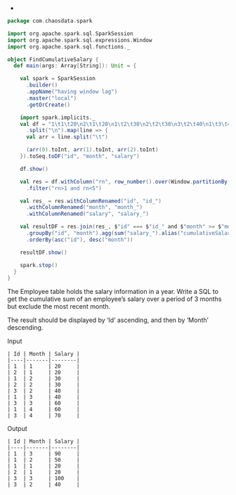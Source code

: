 - 

```scala
package com.chaosdata.spark

import org.apache.spark.sql.SparkSession
import org.apache.spark.sql.expressions.Window
import org.apache.spark.sql.functions._

object FindCumulativeSalary {
  def main(args: Array[String]): Unit = {

    val spark = SparkSession
      .builder()
      .appName("having window lag")
      .master("local")
      .getOrCreate()

    import spark.implicits._
    val df = "1\t1\t20\n2\t1\t20\n1\t2\t30\n2\t2\t30\n3\t2\t40\n1\t3\t40\n3\t3\t60\n1\t4\t60\n3\t4\t70"
      .split("\n").map(line => {
      val arr = line.split("\t")

      (arr(0).toInt, arr(1).toInt, arr(2).toInt)
    }).toSeq.toDF("id", "month", "salary")

    df.show()

    val res = df.withColumn("rn", row_number().over(Window.partitionBy("id").orderBy(desc("month"))))
      .filter("rn>1 and rn<5")

    val res_ = res.withColumnRenamed("id", "id_")
      .withColumnRenamed("month", "month_")
      .withColumnRenamed("salary", "salary_")

    val resultDF = res.join(res_, $"id" === $"id_" and $"month" >= $"month_", "outer")
      .groupBy("id", "month").agg(sum("salary_").alias("cumulativeSalary"))
      .orderBy(asc("id"), desc("month"))

    resultDF.show()

    spark.stop()
  }
}

```





The Employee table holds the salary information in a year. Write a SQL to get the cumulative sum of an employee’s salary over a period of 3 months but exclude the most recent month.

The result should be displayed by ‘Id’ ascending, and then by ‘Month’ descending.


Input

```
| Id | Month | Salary |
|----|-------|--------|
| 1  | 1     | 20     |
| 2  | 1     | 20     |
| 1  | 2     | 30     |
| 2  | 2     | 30     |
| 3  | 2     | 40     |
| 1  | 3     | 40     |
| 3  | 3     | 60     |
| 1  | 4     | 60     |
| 3  | 4     | 70     |
```

Output

```
| Id | Month | Salary |
|----|-------|--------|
| 1  | 3     | 90     |
| 1  | 2     | 50     |
| 1  | 1     | 20     |
| 2  | 1     | 20     |
| 3  | 3     | 100    |
| 3  | 2     | 40     |
```


